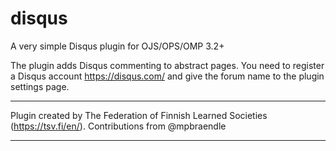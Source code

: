 # disqus
A very simple Disqus plugin for OJS/OPS/OMP 3.2+

The plugin adds Disqus commenting to abstract pages. You need to register a Disqus account https://disqus.com/ and give the forum name to the plugin settings page.

***
Plugin created by The Federation of Finnish Learned Societies (https://tsv.fi/en/).
Contributions from @mpbraendle
***
